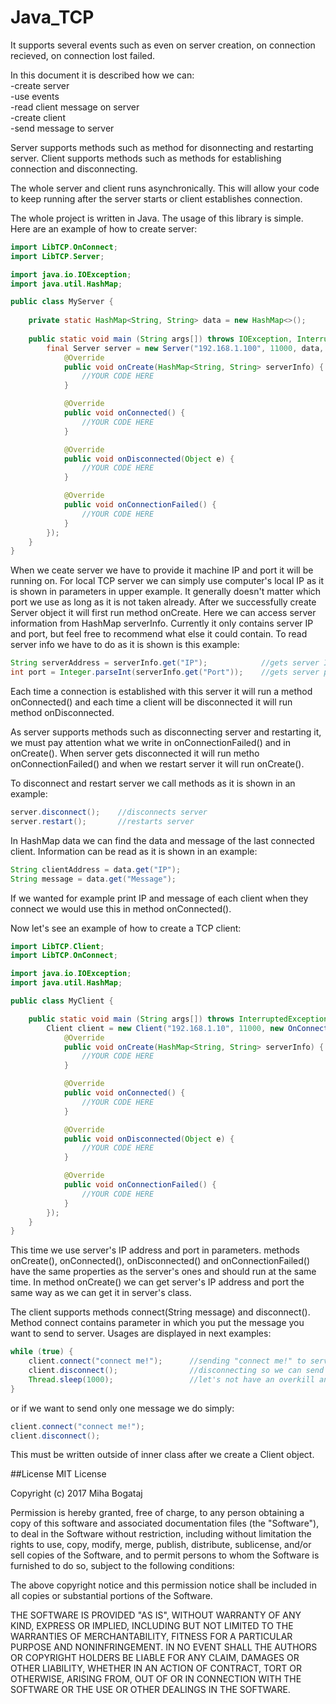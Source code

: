 # Java_TCP
It supports several events such as even on server creation, on connection recieved, on connection lost failed.


In this document it is described how we can:<br />
     -create server<br />
     -use events<br />
     -read client message on server<br />
     -create client<br />
     -send message to server<br />


Server supports methods such as method for disonnecting and restarting server. Client supports methods such as methods for establishing connection and disconnecting.

The whole server and client runs asynchronically. This will allow your code to keep running after the server starts or client establishes connection.

The whole project is written in Java. The usage of this library is simple. Here are an example of how to create server:

```java
import LibTCP.OnConnect;
import LibTCP.Server;

import java.io.IOException;
import java.util.HashMap;

public class MyServer {
    
    private static HashMap<String, String> data = new HashMap<>();
    
    public static void main (String args[]) throws IOException, InterruptedException {
        final Server server = new Server("192.168.1.100", 11000, data, new OnConnect() {
            @Override
            public void onCreate(HashMap<String, String> serverInfo) {
                //YOUR CODE HERE
            }

            @Override
            public void onConnected() {
                //YOUR CODE HERE
            }

            @Override
            public void onDisconnected(Object e) {
                //YOUR CODE HERE
            }

            @Override
            public void onConnectionFailed() {
                //YOUR CODE HERE
            }
        });
    }
}
```

When we ceate server we have to provide it machine IP and port it will be running on. For local TCP server we can simply use computer's local IP as it is shown in parameters in upper example. It generally doesn't matter which port we use as long as it is not taken already. After we successfully create Server object it will first run method onCreate. Here we can access server information from HashMap serverInfo. Currently it only contains server IP and port, but feel free to recommend what else it could contain. To read server info we have to do as it is shown is this example:

```java
String serverAddress = serverInfo.get("IP");            //gets server IP
int port = Integer.parseInt(serverInfo.get("Port"));    //gets server port
```

Each time a connection is established with this server it will run a method onConnected() and each time a client will be disconnected it will run method onDisconnected.

As server supports methods such as disconnecting server and restarting it, we must pay attention what we write in onConnectionFailed() and in onCreate(). When server gets disconnected it will run metho onConnectionFailed() and when we restart server it will run onCreate().

To disconnect and restart server we call methods as it is shown in an example:

```java
server.disconnect();    //disconnects server
server.restart();       //restarts server
```

In HashMap data we can find the data and message of the last connected client. Information can be read as it is shown in an example:

```java
String clientAddress = data.get("IP");
String message = data.get("Message");
```

If we wanted for example print IP and message of each client when they connect we would use this in method onConnected().



Now let's see an example of how to create a TCP client:

```java
import LibTCP.Client;
import LibTCP.OnConnect;

import java.io.IOException;
import java.util.HashMap;

public class MyClient {

    public static void main (String args[]) throws InterruptedException, IOException {
        Client client = new Client("192.168.1.10", 11000, new OnConnect() {
            @Override
            public void onCreate(HashMap<String, String> serverInfo) {
                //YOUR CODE HERE
            }

            @Override
            public void onConnected() {
                //YOUR CODE HERE
            }

            @Override
            public void onDisconnected(Object e) {
                //YOUR CODE HERE
            }

            @Override
            public void onConnectionFailed() {
                //YOUR CODE HERE
            }
        });
    }
}
```

This time we use server's IP address and port in parameters. methods onCreate(), onConnected(), onDisconnected() and onConnectionFailed() have the same properties as the server's ones and should run at the same time. In method onCreate() we can get server's IP address and port the same way as we can get it in server's class.

The client supports methods connect(String message) and disconnect(). Method connect contains parameter in which you put the message you want to send to server. Usages are displayed in next examples:

```java
while (true) {
    client.connect("connect me!");      //sending "connect me!" to server
    client.disconnect();                //disconnecting so we can send message again
    Thread.sleep(1000);                 //let's not have an overkill and send just one per second
}
```

or if we want to send only one message we do simply:

```java
client.connect("connect me!");
client.disconnect();
```

This must be written outside of inner class after we create a Client object.


##License
MIT License

Copyright (c) 2017 Miha Bogataj

Permission is hereby granted, free of charge, to any person obtaining a copy
of this software and associated documentation files (the "Software"), to deal
in the Software without restriction, including without limitation the rights
to use, copy, modify, merge, publish, distribute, sublicense, and/or sell
copies of the Software, and to permit persons to whom the Software is
furnished to do so, subject to the following conditions:

The above copyright notice and this permission notice shall be included in all
copies or substantial portions of the Software.

THE SOFTWARE IS PROVIDED "AS IS", WITHOUT WARRANTY OF ANY KIND, EXPRESS OR
IMPLIED, INCLUDING BUT NOT LIMITED TO THE WARRANTIES OF MERCHANTABILITY,
FITNESS FOR A PARTICULAR PURPOSE AND NONINFRINGEMENT. IN NO EVENT SHALL THE
AUTHORS OR COPYRIGHT HOLDERS BE LIABLE FOR ANY CLAIM, DAMAGES OR OTHER
LIABILITY, WHETHER IN AN ACTION OF CONTRACT, TORT OR OTHERWISE, ARISING FROM,
OUT OF OR IN CONNECTION WITH THE SOFTWARE OR THE USE OR OTHER DEALINGS IN THE
SOFTWARE.
